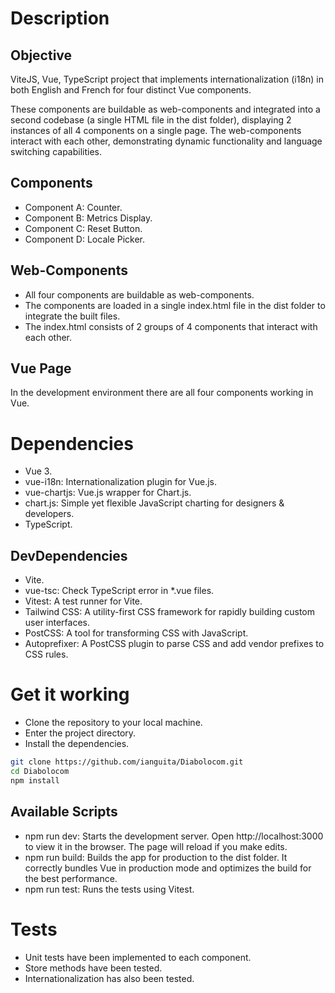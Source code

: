 # Description

## Objective

ViteJS, Vue, TypeScript project that implements internationalization (i18n) in both English and French for four distinct Vue components.

These components are buildable as web-components and integrated into a second codebase (a single HTML file in the dist folder), displaying 2 instances of all 4 components on a single page. The web-components interact with each other, demonstrating dynamic functionality and language switching capabilities.

## Components

- Component A: Counter.
- Component B: Metrics Display.
- Component C: Reset Button.
- Component D: Locale Picker.

## Web-Components

- All four components are buildable as web-components.
- The components are loaded in a single index.html file in the dist folder to integrate the built files.
- The index.html consists of 2 groups of 4 components that interact with each other.

## Vue Page

In the development environment there are all four components working in Vue.

# Dependencies

- Vue 3.
- vue-i18n: Internationalization plugin for Vue.js.
- vue-chartjs: Vue.js wrapper for Chart.js.
- chart.js: Simple yet flexible JavaScript charting for designers & developers.
- TypeScript.

## DevDependencies

- Vite.
- vue-tsc: Check TypeScript error in *.vue files.
- Vitest: A test runner for Vite.
- Tailwind CSS: A utility-first CSS framework for rapidly building custom user interfaces.
- PostCSS: A tool for transforming CSS with JavaScript.
- Autoprefixer: A PostCSS plugin to parse CSS and add vendor prefixes to CSS rules.

# Get it working

- Clone the repository to your local machine.
- Enter the project directory.
- Install the dependencies.

```bash
git clone https://github.com/ianguita/Diabolocom.git
cd Diabolocom
npm install
```

## Available Scripts

- npm run dev: Starts the development server. Open http://localhost:3000 to view it in the browser. The page will reload if you make edits.
- npm run build: Builds the app for production to the dist folder. It correctly bundles Vue in production mode and optimizes the build for the best performance.
- npm run test: Runs the tests using Vitest.

# Tests

- Unit tests have been implemented to each component.
- Store methods have been tested.
- Internationalization has also been tested.